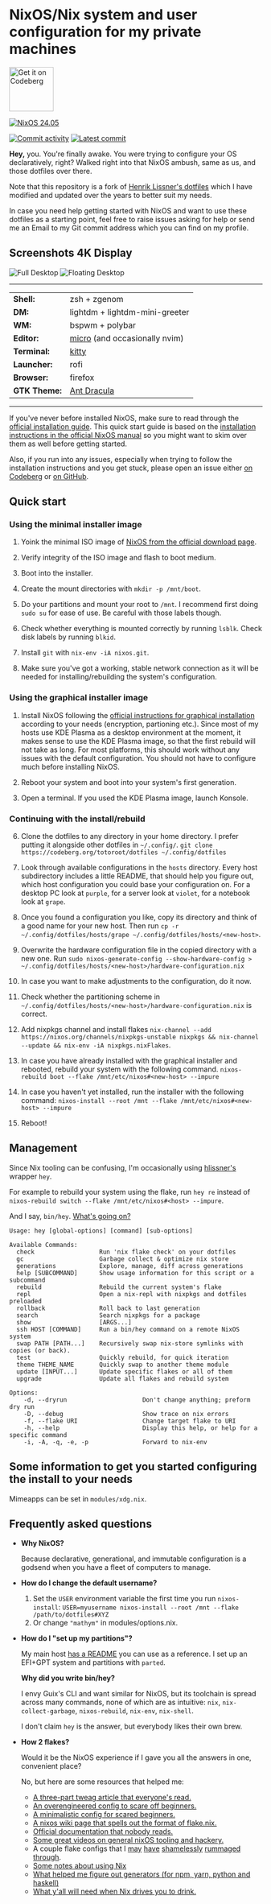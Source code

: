 # NixOS/Nix system and user configuration for my private machines

<a href="https://codeberg.org/totoroot/dotfiles">
    <img alt="Get it on Codeberg" src="https://get-it-on.codeberg.org/get-it-on-blue-on-white.png" height="88">
</a>

[![NixOS 24.05](https://img.shields.io/badge/NixOS-24.11-blue.svg?style=flat&logo=NixOS&logoColor=white)](https://nixos.org)

[![Commit activity](https://img.shields.io/github/commit-activity/m/totoroot/dotfiles?style=flat)](https://codeberg.org/totoroot/dotfiles/activity/monthly)
[![Latest commit](https://img.shields.io/github/last-commit/totoroot/dotfiles/main?label=Latest%20Commit&style=flat)](https://codeberg.org/totoroot/dotfiles/commits/branch/main)


**Hey,** you. You're finally awake. You were trying to configure your OS declaratively, right? Walked right into that NixOS ambush, same as us, and those dotfiles over there.

Note that this repository is a fork of [Henrik Lissner's dotfiles](https://github.com/hlissner/dotfiles) which I have modified and updated over the years to better suit my needs.

In case you need help getting started with NixOS and want to use these dotfiles as a starting point, feel free to raise issues asking for help or send me an Email to my Git commit address which you can find on my profile.

## Screenshots 4K Display

![Full Desktop](https://codeberg.org/totoroot/dotfiles/raw/branch/screenshots/screenshot-full.png)
![Floating Desktop](https://codeberg.org/totoroot/dotfiles/raw/branch/screenshots/screenshot-floating.png)

------

| | |
|-|-|
| **Shell:** | zsh + zgenom |
| **DM:** | lightdm + lightdm-mini-greeter |
| **WM:** | bspwm + polybar |
| **Editor:** | [micro] (and occasionally nvim) |
| **Terminal:** | [kitty] |
| **Launcher:** | rofi |
| **Browser:** | firefox |
| **GTK Theme:** | [Ant Dracula](https://github.com/EliverLara/Ant-Dracula) |

-----

If you've never before installed NixOS, make sure to read through the [official installation guide](https://nixos.wiki/wiki/NixOS_Installation_Guide). This quick start guide is based on the [installation instructions in the official NixOS manual](https://nixos.org/manual/nixos/stable/index.html#ch-installation) so you might want to skim over them as well before getting started.

Also, if you run into any issues, especially when trying to follow the installation instructions and you get stuck, please open an issue either [on Codeberg](https://codeberg.org/totoroot/dotfiles/issues/new) or [on GitHub](https://github.com/totoroot/dotfiles/issues/new).

## Quick start

### Using the minimal installer image

1. Yoink the minimal ISO image of [NixOS from the official download page][nixos].

2. Verify integrity of the ISO image and flash to boot medium.

3. Boot into the installer.

4. Create the mount directories with `mkdir -p /mnt/boot`.

5. Do your partitions and mount your root to `/mnt`. I recommend first doing `sudo su` for ease of use. Be careful with those labels though.

6. Check whether everything is mounted correctly by running `lsblk`. Check disk labels by running `blkid`.

4. Install `git` with `nix-env -iA nixos.git`.

5. Make sure you've got a working, stable network connection as it will be needed for installing/rebuilding the system's configuration.

### Using the graphical installer image

1. Install NixOS following the [official instructions for graphical installation](https://nixos.org/manual/nixos/stable/#sec-installation-graphical) according to your needs (encryption, partioning etc.).
  Since most of my hosts use KDE Plasma as a desktop environment at the moment, it makes sense to use the KDE Plasma image, so that the first rebuild will not take as long.
  For most platforms, this should work without any issues with the default configuration. You should not have to configure much before installing NixOS.

2. Reboot your system and boot into your system's first generation.

3. Open a terminal. If you used the KDE Plasma image, launch Konsole.

### Continuing with the install/rebuild

6. Clone the dotfiles to any directory in your home directory. I prefer putting it alongside other dotfiles in `~/.config/`.
  `git clone https://codeberg.org/totoroot/dotfiles ~/.config/dotfiles`

7. Look through available configurations in the `hosts` directory. Every host subdirectory includes a little README, that should help you figure out, which host configuration you could base your configuration on.
  For a desktop PC look at `purple`, for a server look at `violet`, for a notebook look at `grape`.

8. Once you found a configuration you like, copy its directory and think of a good name for your new host. Then run `cp -r ~/.config/dotfiles/hosts/grape ~/.config/dotfiles/hosts/<new-host>`.

9. Overwrite the hardware configuration file in the copied directory with a new one.
  Run `sudo nixos-generate-config --show-hardware-config > ~/.config/dotfiles/hosts/<new-host>/hardware-configuration.nix`

10. In case you want to make adjustments to the configuration, do it now.

11. Check whether the partitioning scheme in  `~/.config/dotfiles/hosts/<new-host>/hardware-configuration.nix` is correct.

12. Add nixpkgs channel and install flakes `nix-channel --add https://nixos.org/channels/nixpkgs-unstable nixpkgs && nix-channel --update && nix-env -iA nixpkgs.nixFlakes`.

13. In case you have already installed with the graphical installer and rebooted, rebuild your system with the following command.
  `nixos-rebuild boot --flake /mnt/etc/nixos#<new-host> --impure`

13. In case you haven't yet installed, run the installer with the following command:
  `nixos-install --root /mnt --flake /mnt/etc/nixos#<new-host> --impure`

14. Reboot!

## Management

Since Nix tooling can be confusing, I'm occasionally using [hlissner's](https://github.com/hlissner) wrapper `hey`.

For example to rebuild your system using the flake, run `hey re` instead of `nixos-rebuild switch --flake /mnt/etc/nixos#<host> --impure`.

And I say, `bin/hey`. [What's going on?](http://hemansings.com/)

```
Usage: hey [global-options] [command] [sub-options]

Available Commands:
  check                  Run 'nix flake check' on your dotfiles
  gc                     Garbage collect & optimize nix store
  generations            Explore, manage, diff across generations
  help [SUBCOMMAND]      Show usage information for this script or a subcommand
  rebuild                Rebuild the current system's flake
  repl                   Open a nix-repl with nixpkgs and dotfiles preloaded
  rollback               Roll back to last generation
  search                 Search nixpkgs for a package
  show                   [ARGS...]
  ssh HOST [COMMAND]     Run a bin/hey command on a remote NixOS system
  swap PATH [PATH...]    Recursively swap nix-store symlinks with copies (or back).
  test                   Quickly rebuild, for quick iteration
  theme THEME_NAME       Quickly swap to another theme module
  update [INPUT...]      Update specific flakes or all of them
  upgrade                Update all flakes and rebuild system

Options:
    -d, --dryrun                     Don't change anything; preform dry run
    -D, --debug                      Show trace on nix errors
    -f, --flake URI                  Change target flake to URI
    -h, --help                       Display this help, or help for a specific command
    -i, -A, -q, -e, -p               Forward to nix-env
```

## Some information to get you started configuring the install to your needs
Mimeapps can be set in `modules/xdg.nix`.

## Frequently asked questions

+ **Why NixOS?**

  Because declarative, generational, and immutable configuration is a godsend
  when you have a fleet of computers to manage.

+ **How do I change the default username?**

  1. Set the `USER` environment variable the first time you run `nixos-install`:
  `USER=myusername nixos-install --root /mnt --flake /path/to/dotfiles#XYZ`
  2. Or change `"mathym"` in modules/options.nix.

+ **How do I "set up my partitions"?**

  My main host [has a README](hosts/purple/README.org) you can use as a reference.
  I set up an EFI+GPT system and partitions with `parted`.

  **Why did you write bin/hey?**

    I envy Guix's CLI and want similar for NixOS, but its toolchain is spread
    across many commands, none of which are as intuitive: `nix`,
    `nix-collect-garbage`, `nixos-rebuild`, `nix-env`, `nix-shell`.

    I don't claim `hey` is the answer, but everybody likes their own brew.

+ **How 2 flakes?**

  Would it be the NixOS experience if I gave you all the answers in one,
  convenient place?

  No, but here are some resources that helped me:

  + [A three-part tweag article that everyone's read.](https://www.tweag.io/blog/2020-05-25-flakes/)
  + [An overengineered config to scare off beginners.](https://github.com/nrdxp/nixflk)
  + [A minimalistic config for scared beginners.](https://github.com/colemickens/nixos-flake-example)
  + [A nixos wiki page that spells out the format of flake.nix.](https://nixos.wiki/wiki/Flakes)
  + [Official documentation that nobody reads.](https://nixos.org/learn.html)
  + [Some great videos on general nixOS tooling and hackery.](https://www.youtube.com/channel/UC-cY3DcYladGdFQWIKL90SQ)
  + A couple flake configs that I
    [may](https://github.com/LEXUGE/nixos)
    [have](https://github.com/bqv/nixrc)
    [shamelessly](https://git.sr.ht/~dunklecat/nixos-config/tree)
    [rummaged](https://github.com/utdemir/dotfiles)
    [through](https://github.com/purcell/dotfiles).
  + [Some notes about using Nix](https://github.com/justinwoo/nix-shorts)
  + [What helped me figure out generators (for npm, yarn, python and haskell)](https://myme.no/posts/2020-01-26-nixos-for-development.html)
  + [What y'all will need when Nix drives you to drink.](https://www.youtube.com/watch?v=Eni9PPPPBpg)


[micro]: https://micro-editor.github.io
[kitty]: https://sw.kovidgoyal.net/kitty/
[nixos]: https://nixos.org/download.html
[host/purple]: https://github.com/totoroot/dotfiles/tree/master/hosts/purple
